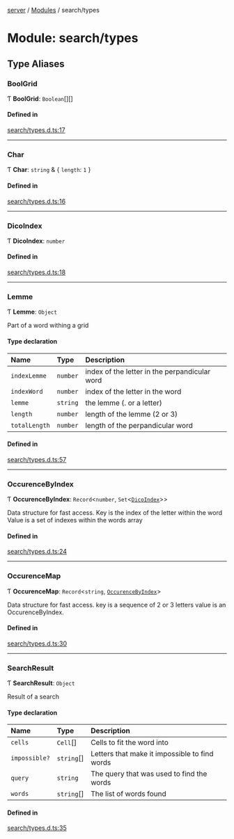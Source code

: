 [server](../README.md) / [Modules](../modules.md) / search/types

# Module: search/types

## Type Aliases

### BoolGrid

Ƭ **BoolGrid**: `Boolean`[][]

#### Defined in

[search/types.d.ts:17](https://github.com/Leo-Nicolle/mots-fleches/blob/cc7533b/server/lib/search/types.d.ts#L17)

___

### Char

Ƭ **Char**: `string` & { `length`: ``1``  }

#### Defined in

[search/types.d.ts:16](https://github.com/Leo-Nicolle/mots-fleches/blob/cc7533b/server/lib/search/types.d.ts#L16)

___

### DicoIndex

Ƭ **DicoIndex**: `number`

#### Defined in

[search/types.d.ts:18](https://github.com/Leo-Nicolle/mots-fleches/blob/cc7533b/server/lib/search/types.d.ts#L18)

___

### Lemme

Ƭ **Lemme**: `Object`

Part of a word withing a grid

#### Type declaration

| Name | Type | Description |
| :------ | :------ | :------ |
| `indexLemme` | `number` | index of the letter in the perpandicular word |
| `indexWord` | `number` | index of the letter in the word |
| `lemme` | `string` | the lemme (. or a letter) |
| `length` | `number` | length of the lemme (2 or 3) |
| `totalLength` | `number` | length of the perpandicular word |

#### Defined in

[search/types.d.ts:57](https://github.com/Leo-Nicolle/mots-fleches/blob/cc7533b/server/lib/search/types.d.ts#L57)

___

### OccurenceByIndex

Ƭ **OccurenceByIndex**: `Record`<`number`, `Set`<[`DicoIndex`](search_types.md#dicoindex)\>\>

Data structure for fast access.
Key is the index of the letter within the word
Value is a set of indexes within the words array

#### Defined in

[search/types.d.ts:24](https://github.com/Leo-Nicolle/mots-fleches/blob/cc7533b/server/lib/search/types.d.ts#L24)

___

### OccurenceMap

Ƭ **OccurenceMap**: `Record`<`string`, [`OccurenceByIndex`](search_types.md#occurencebyindex)\>

Data structure for fast access.
key is a sequence of 2 or 3 letters
value is an OccurenceByIndex.

#### Defined in

[search/types.d.ts:30](https://github.com/Leo-Nicolle/mots-fleches/blob/cc7533b/server/lib/search/types.d.ts#L30)

___

### SearchResult

Ƭ **SearchResult**: `Object`

Result of a search

#### Type declaration

| Name | Type | Description |
| :------ | :------ | :------ |
| `cells` | `Cell`[] | Cells to fit the word into |
| `impossible?` | `string`[] | Letters that make it impossible to find words |
| `query` | `string` | The query that was used to find the words |
| `words` | `string`[] | The list of words found |

#### Defined in

[search/types.d.ts:35](https://github.com/Leo-Nicolle/mots-fleches/blob/cc7533b/server/lib/search/types.d.ts#L35)
